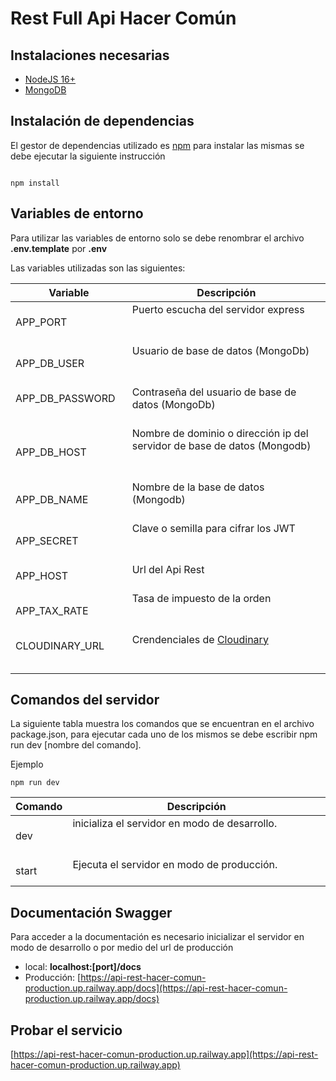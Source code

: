 # Rest Full Api Hacer Común

## Instalaciones necesarias

-   [NodeJS 16+](https://nodejs.org/en)
-   [MongoDB](https://www.mongodb.com)

## Instalación de dependencias

El gestor de dependencias utilizado es [npm](https://www.npmjs.com/) para instalar las mismas se debe ejecutar la siguiente instrucción

```

npm install

```

## Variables de entorno

Para utilizar las variables de entorno solo se debe renombrar el archivo **.env.template** por **.env**

Las variables utilizadas son las siguientes:

| Variable                    | Descripción                                                                                                                                                                   |
| --------------------------- | ----------------------------------------------------------------------------------------------------------------------------------------------------------------------------- |
| APP_PORT                    | Puerto escucha del servidor express                                                                                                                                           |
| APP_DB_USER                 | Usuario de base de datos (MongoDb)                                                                                                                                            |
| APP_DB_PASSWORD             | Contraseña del usuario de base de datos (MongoDb)                                                                                                                             |
| APP_DB_HOST                 | Nombre de dominio o dirección ip del servidor de base de datos (Mongodb)                                                                                                      |
| APP_DB_NAME                 | Nombre de la base de datos (Mongodb)                                                                                                                                          |
| APP_SECRET                  | Clave o semilla para cifrar los JWT                                                                                                                                           |
| APP_HOST                    | Url del Api Rest                                                                                                                                                              |
| APP_TAX_RATE                | Tasa de impuesto de la orden                                                                                                                                                  |
| CLOUDINARY_URL              | Crendenciales de [Cloudinary](https://cloudinary.com)                                                                                                                         |

## Comandos del servidor

La siguiente tabla muestra los comandos que se encuentran en el archivo package.json, para ejecutar cada uno de los mismos se debe escribir npm run dev [nombre del comando].

Ejemplo

`npm run dev`

| Comando       | Descripción                                                                                                                                                                     |
| ------------- | ------------------------------------------------------------------------------------------------------------------------------------------------------------------------------- |
| dev           | inicializa el servidor en modo de desarrollo.                                                                                                                                   |
| start         | Ejecuta el servidor en modo de producción.                                                                                                                                      |

## Documentación Swagger

Para acceder a la documentación es necesario inicializar el servidor en modo de desarrollo o por medio del url de producción

-   local: **localhost:[port]/docs**
-   Producción: [https://api-rest-hacer-comun-production.up.railway.app/docs](https://api-rest-hacer-comun-production.up.railway.app/docs)

## Probar el servicio

[https://api-rest-hacer-comun-production.up.railway.app](https://api-rest-hacer-comun-production.up.railway.app)
